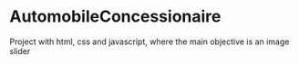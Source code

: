 # AutomobileConcessionaire
Project with html, css and javascript, where the main objective is an image slider

